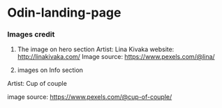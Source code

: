 # Odin-landing-page

### Images credit

1. The image on hero section
Artist: Lina Kivaka
website: http://linakivaka.com/
Image source: https://www.pexels.com/@lina/


2. images on Info section

Artist: Cup of couple

image source: https://www.pexels.com/@cup-of-couple/

